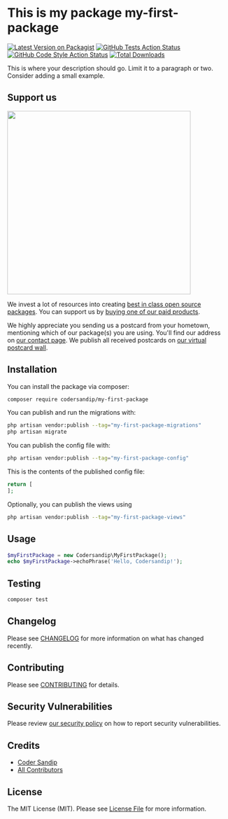 # This is my package my-first-package

[![Latest Version on Packagist](https://img.shields.io/packagist/v/codersandip/my-first-package.svg?style=flat-square)](https://packagist.org/packages/codersandip/my-first-package)
[![GitHub Tests Action Status](https://img.shields.io/github/workflow/status/codersandip/my-first-package/run-tests?label=tests)](https://github.com/codersandip/my-first-package/actions?query=workflow%3Arun-tests+branch%3Amain)
[![GitHub Code Style Action Status](https://img.shields.io/github/workflow/status/codersandip/my-first-package/Check%20&%20fix%20styling?label=code%20style)](https://github.com/codersandip/my-first-package/actions?query=workflow%3A"Check+%26+fix+styling"+branch%3Amain)
[![Total Downloads](https://img.shields.io/packagist/dt/codersandip/my-first-package.svg?style=flat-square)](https://packagist.org/packages/codersandip/my-first-package)

This is where your description should go. Limit it to a paragraph or two. Consider adding a small example.

## Support us

[<img src="https://github-ads.s3.eu-central-1.amazonaws.com/my-first-package.jpg?t=1" width="419px" />](https://spatie.be/github-ad-click/my-first-package)

We invest a lot of resources into creating [best in class open source packages](https://spatie.be/open-source). You can support us by [buying one of our paid products](https://spatie.be/open-source/support-us).

We highly appreciate you sending us a postcard from your hometown, mentioning which of our package(s) you are using. You'll find our address on [our contact page](https://spatie.be/about-us). We publish all received postcards on [our virtual postcard wall](https://spatie.be/open-source/postcards).

## Installation

You can install the package via composer:

```bash
composer require codersandip/my-first-package
```

You can publish and run the migrations with:

```bash
php artisan vendor:publish --tag="my-first-package-migrations"
php artisan migrate
```

You can publish the config file with:

```bash
php artisan vendor:publish --tag="my-first-package-config"
```

This is the contents of the published config file:

```php
return [
];
```

Optionally, you can publish the views using

```bash
php artisan vendor:publish --tag="my-first-package-views"
```

## Usage

```php
$myFirstPackage = new Codersandip\MyFirstPackage();
echo $myFirstPackage->echoPhrase('Hello, Codersandip!');
```

## Testing

```bash
composer test
```

## Changelog

Please see [CHANGELOG](CHANGELOG.md) for more information on what has changed recently.

## Contributing

Please see [CONTRIBUTING](.github/CONTRIBUTING.md) for details.

## Security Vulnerabilities

Please review [our security policy](../../security/policy) on how to report security vulnerabilities.

## Credits

- [Coder Sandip](https://github.com/codersandip)
- [All Contributors](../../contributors)

## License

The MIT License (MIT). Please see [License File](LICENSE.md) for more information.
